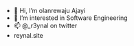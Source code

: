 - 👋 Hi, I’m olanrewaju Ajayi
- 👀 I’m interested in Software Engineering
- 📫 @_r3ynal on twitter
- reynal.site

<!---
Reynalroddy/Reynalroddy is a ✨ special ✨ repository because its `README.md` (this file) appears on your GitHub profile.
You can click the Preview link to take a look at your changes.
--->
